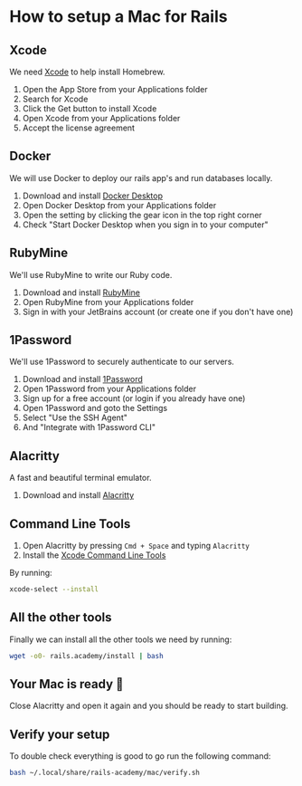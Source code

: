 # How to setup a Mac for Rails

## Xcode

We need [Xcode](https://developer.apple.com/xcode/) to help install Homebrew.

1. Open the App Store from your Applications folder
2. Search for Xcode
3. Click the Get button to install Xcode
4. Open Xcode from your Applications folder
5. Accept the license agreement

## Docker

We will use Docker to deploy our rails app's and run databases locally.

1. Download and install [Docker Desktop](https://www.docker.com/products/docker-desktop)
2. Open Docker Desktop from your Applications folder
3. Open the setting by clicking the gear icon in the top right corner
4. Check "Start Docker Desktop when you sign in to your computer"

## RubyMine

We'll use RubyMine to write our Ruby code.

1. Download and install [RubyMine](https://www.jetbrains.com/ruby/download/)
2. Open RubyMine from your Applications folder
3. Sign in with your JetBrains account (or create one if you don't have one)

## 1Password

We'll use 1Password to securely authenticate to our servers.

1. Download and install [1Password](https://1password.com/)
2. Open 1Password from your Applications folder
3. Sign up for a free account (or login if you already have one)
4. Open 1Password and goto the Settings
5. Select "Use the SSH Agent"
6. And "Integrate with 1Password CLI"

## Alacritty

A fast and beautiful terminal emulator.

1. Download and install [Alacritty](https://alacritty.org/)

## Command Line Tools

1. Open Alacritty by pressing `Cmd + Space` and typing `Alacritty`
2. Install the [Xcode Command Line Tools](https://mac.install.guide/commandlinetools/)

By running:

```bash
xcode-select --install
```

## All the other tools

Finally we can install all the other tools we need by running:

```bash
wget -o0- rails.academy/install | bash
```

## Your Mac is ready :tada:

Close Alacritty and open it again and you should be ready to start building.


## Verify your setup

To double check everything is good to go run the following command:

```bash
bash ~/.local/share/rails-academy/mac/verify.sh
```
